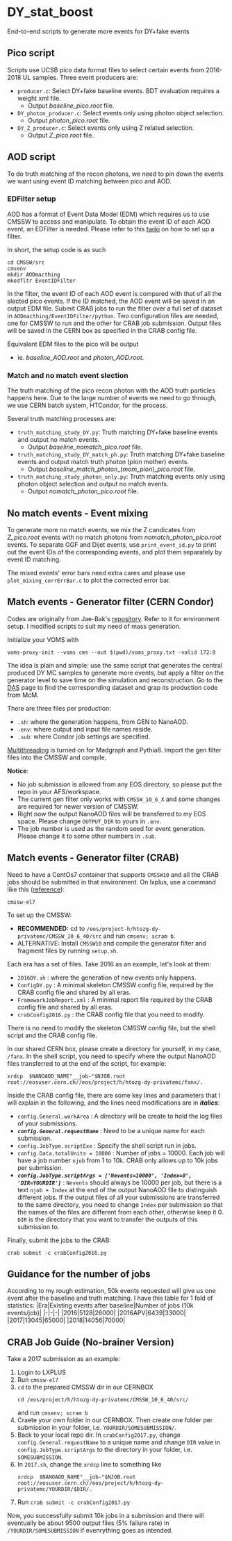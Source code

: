 # DY_stat_boost
End-to-end scripts to generate more events for DY+fake events
## Pico script
Scripts use UCSB pico data format files to select certain events from 2016-2018 UL samples. Three event producers are:

* `producer.c`: Select DY+fake baseline events. BDT evaluation requires a weight xml file.
  * Output _baseline_pico.root_ file.
* `DY_photon_producer.c`: Select events only using photon object selection.
  * Output _photon_pico.root_ file.
* `DY_Z_producer.c`: Select events only using Z related selection.
  * Output _Z_pico.root_ file.

## AOD script
To do truth matching of the recon photons, we need to pin down the events we want using event ID matching between pico and AOD.
### EDFilter setup
AOD has a format of Event Data Model (EDM) which requires us to use CMSSW to access and manipulate. To obtain the event ID of each AOD event, an EDFilter is needed. Please refer to this [twiki](https://twiki.cern.ch/twiki/bin/view/CMSPublic/SWGuideSkeletonCodeGenerator) on how to set up a filter.

In short, the setup code is as such
```
cd CMSSW/src
cmsenv
mkdir AODmacthing
mkedfltr EventIDFilter
```

In the filter, the event ID of each AOD event is compared with that of all the slected pico events. If the ID matched, the AOD event will be saved in an output EDM file. Submit CRAB jobs to run the filter over a full set of dataset in `AODmacthing/EventIDFilter/python`. Two configuration files are needed, one for CMSSW to run and the other for CRAB job submission. Output files will be saved in the CERN box as specified in the CRAB config file.

Equivalent EDM files to the pico will be output 
  * ie. _baseline_AOD.root_ and _photon_AOD.root_.

### Match and no match event slection
The truth matching of the pico recon photon with the AOD truth particles happens here. Due to the large number of events we need to go through, we use CERN batch system, HTCondor, for the process.

Several truth matching processes are:

* `truth_matching_study_DY.py`: Truth matching DY+fake baseline events and output no match events.
  * Output _baseline_nomatch_pico.root_ file.
* `truth_matching_study_DY_match_ph.py`: Truth matching DY+fake baseline events and output match truth photon (pion mother) events.
  * Output _baseline_match_photon__(_mom_pion_)__pico.root_ file.
* `truth_matching_study_photon_only.py`: Truth matching events only using photon object selection and output no match events.
  * Output _nomatch_photon_pico.root_ file.

## No match events - Event mixing
To generate more no match events, we mix the Z candicates from _Z_pico.root_ events with no match photons from _nomatch_photon_pico.root_ events. To separate GGF and Dijet events, use `print_event_id.py` to print out the event IDs of the corresponding events, and plot them separately by event ID matching.

The mixed events' error bars need extra cares and please use `plot_mixing_corrErrBar.c` to plot the corrected error bar.

## Match events - Generator filter (CERN Condor)
Codes are originally from Jae-Bak's [repository](https://github.com/jaebak/produceMC/tree/UL). Refer to it for environment setup. I modified scripts to suit my need of mass generation.

Initialize your VOMS with
```
voms-proxy-init --voms cms --out $(pwd)/voms_proxy.txt -valid 172:0
```

The idea is plain and simple: use the same script that generates the central produced DY MC samples to generate more events, but apply a filter on the generator level to save time on the simulation and reconstruction. Go to the [DAS](https://cmsweb.cern.ch/das/) page to find the corresponding dataset and grap its production code from McM.

There are three files per production:
* `.sh`: where the generation happens, from GEN to NanoAOD.
* `.env`: where output and input file names reside.
* `.sub`: where Condor job settings are specified.

[Multithreading](https://twiki.cern.ch/twiki/bin/view/CMSPublic/WorkBookGenMultithread) is turned on for Madgraph and Pythia8. Import the gen filter files into the CMSSW and compile. 

__Notice__:
* No job submission is allowed from any EOS directory, so please put the repo in your AFS/workspace.
* The current gen filter only works with `CMSSW_10_6_X` and some changes are required for newer version of CMSSW.
* Right now the output NanoAOD files will be transferred to my EOS space. Please change `OUTPUT_DIR` to yours in `.env`.
* The job number is used as the random seed for event generation. Please change it to some other numbers in `.sub`.

## Match events - Generator filter (CRAB)
Need to have a CentOs7 container that supports `CMSSW10` and all the CRAB jobs should be submitted in that environment.
On lxplus, use a command like this ([reference](https://cms-sw.github.io/singularity.html)):
```
cmssw-el7
```
To set up the CMSSW:
* **RECOMMENDED:** cd to `/eos/project-h/htozg-dy-privatemc/CMSSW_10_6_40/src` and run `cmsenv; scram b`.
* ALTERNATIVE: Install `CMSSW10` and compile the generator filter and fragment files by running `setup.sh`.

Each era has a set of files. Take 2016 as an example, let's look at them:
* `2016DY.sh` : where the generation of new events only happens.
* `ConfigDY.py` : A minimal skeleton CMSSW config file, required by the CRAB config file and shared by all eras.
* `FrameworkJobReport.xml` : A minimal report file required by the CRAB config file and shared by all eras.
* `crabConfig2016.py` : the CRAB config file that you need to modify.

There is no need to modify the skeleton CMSSW config file, but the shell script and the CRAB config file.

In our shared CERN box, please create a directory for yourself, in my case, `/fanx`. In the shell script, you need to specify where the output NanoAOD files transferred to at the end of the script, for example:
```
xrdcp  $NANOAOD_NAME"__job-"$NJOB.root root://eosuser.cern.ch//eos/project/h/htozg-dy-privatemc/fanx/.
```

Inside the CRAB config file, there are some key lines and parameters that I will explain in the following, and the lines need modifications are in ***italics***:
* `config.General.workArea` : A directory will be create to hold the log files of your submissions.
* ***`config.General.requestName`*** : Need to be a unique name for each submission.
* `config.JobType.scriptExe` : Specify the shell script run in jobs.
* `config.Data.totalUnits = 10000` : Number of jobs = 10000. Each job will have a job number `njob` from 1 to 10k. CRAB only allows up to 10k jobs per submission.
* ***`config.JobType.scriptArgs = ['Nevents=10000', 'Index=0', 'DIR=YOURDIR']`*** : `Nevents` should always be 10000 per job, but there is a text `njob + Index` at the end of the output NanoAOD file to distinguish different jobs. If the output files of all your submissions are transferred to the same directory, you need to change `Index` per submission so that the names of the files are different from each other, otherwise keep it 0. `DIR` is the directory that you want to transfer the outputs of this submission to.

Finally, submit the jobs to the CRAB:

```
crab submit -c crabConfig2016.py
```
## Guidance for the number of jobs

According to my rough estimation, 50k events requested will give us one event after the baseline and truth matching. I have this table for 1 fold of statistics:
|Era|Existing events after baseline|Number of jobs (10k events/job)|
|-|-|-|
|2016|5128|26000|
|2016APV|6439|33000|
|2017|13045|65000|
|2018|14056|70000|

## CRAB Job Guide (No-brainer Version)

Take a 2017 submission as an example:

1. Login to LXPLUS
2. Run `cmssw-el7`
3. `cd` to the prepared CMSSW dir in our CERNBOX
   ```
   cd /eos/project/h/htozg-dy-privatemc/CMSSW_10_6_40/src/
   ```
   and run `cmsenv; scram b`
5. Craete your own folder in our CERNBOX. Then create one folder per submission in your folder, i.e. `YOURDIR/SOMESUBMISSION/`.
6. Back to your local repo dir. In `crabConfig2017.py`, change `config.General.requestName` to a unique name and change `DIR` value in `config.JobType.scriptArgs` to the directory in your folder, i.e. `SOMESUBMISSION`.
7. In `2017.sh`, change the `xrdcp` line to something like
   ```
   xrdcp  $NANOAOD_NAME"__job-"$NJOB.root root://eosuser.cern.ch//eos/project/h/htozg-dy-privatemc/YOURDIR/$DIR/.
   ```
9. Run `crab submit -c crabConfig2017.py`

Now, you successfully submit 10k jobs in a submission and there will eventually be about 9500 output files (5% failure rate) in `/YOURDIR/SOMESUBMISSION` if evenrything goes as intended.
